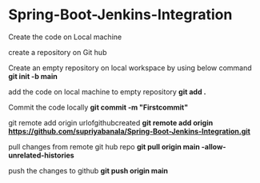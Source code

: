 # Spring-Boot-Jenkins-Integration

Create the code on Local machine

create a repository on Git hub

Create an empty repository on local workspace by using below command
**git init -b main**

add the code on local machine to empty repository
**git add .**

Commit the code locally
**git commit -m "Firstcommit"**

git remote add origin urlofgithubcreated
**git remote add origin https://github.com/supriyabanala/Spring-Boot-Jenkins-Integration.git**

pull changes from remote git hub repo
**git pull origin main -allow-unrelated-histories**

push the changes to github
**git push origin main**



